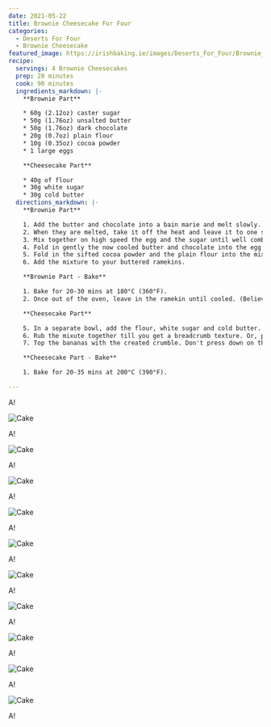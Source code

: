 ```yaml
---
date: 2021-05-22
title: Brownie Cheesecake For Four
categories:
  - Deserts For Four
  - Brownie Cheesecake
featured_image: https://irishbaking.ie/images/Deserts_For_Four/Brownie_Cheesecake/Image_1.jpg
recipe:
  servings: 4 Brownie Cheesecakes
  prep: 20 minutes
  cook: 90 minutes
  ingredients_markdown: |-
    **Brownie Part**

    * 60g (2.12oz) caster sugar
    * 50g (1.76oz) unsalted butter
    * 50g (1.76oz) dark chocolate
    * 20g (0.7oz) plain flour
    * 10g (0.35oz) cocoa powder
    * 1 large eggs

    **Cheesecake Part**

    * 40g of flour
    * 30g white sugar
    * 30g cold butter
  directions_markdown: |-
    **Brownie Part**

    1. Add the butter and chocolate into a bain marie and melt slowly. 
    2. When they are melted, take it off the heat and leave it to one side.
    3. Mix together on high speed the egg and the sugar until well combined. 
    4. Fold in gently the now cooled butter and chocolate into the egg and sugar bowl.
    5. Fold in the sifted cocoa powder and the plain flour into the mix.
    6. Add the mixture to your buttered ramekins.

    **Brownie Part - Bake**

    1. Bake for 20-30 mins at 180°C (360°F).
    2. Once out of the oven, leave in the ramekin until cooled. (Believe me... it will fall apart!)

    **Cheesecake Part**

    5. In a separate bowl, add the flour, white sugar and cold butter.
    6. Rub the mixute together till you get a breadcrumb texture. Or, pop it into the food processor to mix it well.
    7. Top the bananas with the created crumble. Don't press down on the crumble, you want some air flowing.

    **Cheesecake Part - Bake**

    1. Bake for 20-35 mins at 200°C (390°F).

---
```

A!

![Cake](https://irishbaking.ie/images/Deserts_For_Four/Brownie_Cheesecake/Image_2.jpg)

A!

![Cake](https://irishbaking.ie/images/Deserts_For_Four/Brownie_Cheesecake/Image_3.jpg)

A!

![Cake](https://irishbaking.ie/images/Deserts_For_Four/Brownie_Cheesecake/Image_4.jpg)

A!

![Cake](https://irishbaking.ie/images/Deserts_For_Four/Brownie_Cheesecake/Image_5.jpg)

A!

![Cake](https://irishbaking.ie/images/Deserts_For_Four/Brownie_Cheesecake/Image_6.jpg)

A!

![Cake](https://irishbaking.ie/images/Deserts_For_Four/Brownie_Cheesecake/Image_7.jpg)

A!

![Cake](https://irishbaking.ie/images/Deserts_For_Four/Brownie_Cheesecake/Image_8.jpg)

A!

![Cake](https://irishbaking.ie/images/Deserts_For_Four/Brownie_Cheesecake/Image_9.jpg)

A!

![Cake](https://irishbaking.ie/images/Deserts_For_Four/Brownie_Cheesecake/Image_10.jpg)

A!

![Cake](https://irishbaking.ie/images/Deserts_For_Four/Brownie_Cheesecake/Image_11.jpg)

A!
